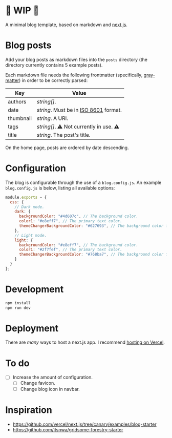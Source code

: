 # 🚧 WIP 🚧

A minimal blog template, based on markdown and [next.js](https://nextjs.org/).

# Blog posts

Add your blog posts as markdown files into the `posts` directory (the directory currently contains 5 example posts).

Each markdown file needs the following frontmatter (specifically, [gray-matter](https://github.com/jonschlinkert/gray-matter)) in order to be correctly parsed:

Key | Value
--- | ----
authors | _string[]_.
date | _string_. Must be in [ISO 8601](https://en.wikipedia.org/wiki/ISO_8601) format.
thumbnail | _string_. A URI.
tags | _string[]_. ⚠️ Not currently in use. ⚠️
title | _string_. The post's title.

On the home page, posts are ordered by date descending.

# Configuration

The blog is configurable through the use of a `blog.config.js`. An example `blog.config.js` is below, listing all available options:

```javascript
module.exports = {
  css: {
    // Dark mode.
    dark: {
      backgroundColor: "#4d607c", // The background color.
      color1: "#e8eff7", // The primary text color.
      themeChangerBackgroundColor: "#627693", // The background color for the theme changer.
    },
    // Light mode.
    light: {
      backgroundColor: "#e8eff7", // The background color.
      color1: "#2f7fef", // The primary text color.
      themeChangerBackgroundColor: "#768ba7", // The background color for the theme changer.
    }
  }
};
```

# Development

```bash
npm install
npm run dev
```

# Deployment

There are _many_ ways to host a next.js app. I recommend [hosting on Vercel](https://vercel.com/docs/next.js/overview).

# To do

- [ ] Increase the amount of configuration.
  - [ ] Change favicon.
  - [ ] Change blog icon in navbar.

# Inspiration

- https://github.com/vercel/next.js/tree/canary/examples/blog-starter
- https://github.com/itsnwa/gridsome-forestry-starter
